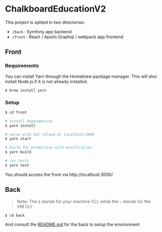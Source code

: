 # ChalkboardEducationV2

This project is splited in two directories:

- `/back` : Symfony app backend
- `/front` : React / Apollo Graphql / webpack app frontend

## Front

### Requirements

You can install Yarn through the Homebrew package manager. This will also install Node.js if it is not already installed.

    $ brew install yarn

### Setup

``` bash
$ cd front

# install dependencies
$ yarn install

# serve with hot reload at localhost:3000
$ yarn start

# build for production with minification
$ yarn build

# run tests
$ yarn test
```

You should access the front via http://localhost:3000/

## Back

> Note: The `$` stands for your machine CLI, while the `⇒` stands for the VM CLI

    $ cd back

And consult the [README.md](back/README.md) for the back to setup the environment
